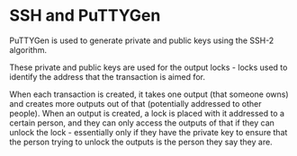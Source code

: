 # SSH and PuTTYGen

PuTTYGen is used to generate private and public keys using the SSH-2 algorithm.

These private and public keys are used for the output locks - locks used to identify the address that the transaction is aimed for. 

When each transaction is created, it takes one output (that someone owns) and creates more outputs out of that (potentially addressed to other people). When an output is created, a lock is placed with it addressed to a certain person, and they can only access the outputs of that if they can unlock the lock - essentially only if they have the private key to ensure that the person trying to unlock the outputs is the person they say they are.

